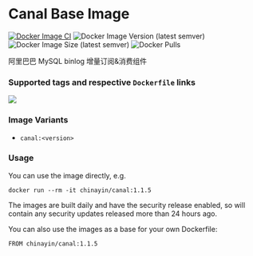 # Canal Base Image

[![Docker Image CI](https://github.com/chinayin-docker/canal/actions/workflows/ci.yml/badge.svg?event=schedule)](https://github.com/chinayin-docker/canal/actions/workflows/ci.yml)
![Docker Image Version (latest semver)](https://img.shields.io/docker/v/chinayin/canal?sort=semver)
![Docker Image Size (latest semver)](https://img.shields.io/docker/image-size/chinayin/canal?sort=semver)
![Docker Pulls](https://img.shields.io/docker/pulls/chinayin/canal)

阿里巴巴 MySQL binlog 增量订阅&消费组件

### Supported tags and respective `Dockerfile` links

![](https://img.shields.io/docker/v/chinayin/canal/1.1.5)

### Image Variants

- `canal:<version>`

### Usage

You can use the image directly, e.g.

```
docker run --rm -it chinayin/canal:1.1.5
```

The images are built daily and have the security release enabled, so will contain any security updates released more
than 24 hours ago.

You can also use the images as a base for your own Dockerfile:

```
FROM chinayin/canal:1.1.5
```

